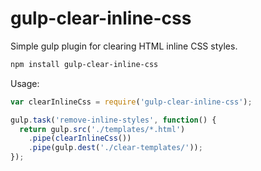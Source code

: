 # gulp-clear-inline-css
Simple gulp plugin for clearing HTML inline CSS styles.

```bash
npm install gulp-clear-inline-css
```

Usage:
```javascript
var clearInlineCss = require('gulp-clear-inline-css');

gulp.task('remove-inline-styles', function() {
  return gulp.src('./templates/*.html')
    .pipe(clearInlineCss())
    .pipe(gulp.dest('./clear-templates/'));
});
```
